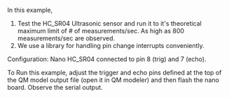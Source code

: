 In this example, 
1. Test the HC_SR04 Ultrasonic sensor and run it to it's theoretical maximum limit of # of measurements/sec. As high as 800 measurements/sec are observed.
2. We use a library for handling pin change interrupts conveniently.

Configuration:
Nano
HC_SR04 connected to pin 8 (trig) and 7 (echo).

To Run this example, adjust the trigger and echo pins defined at the top of the QM model output file (open it in QM modeler) and then flash the nano board. Observe the serial output.
